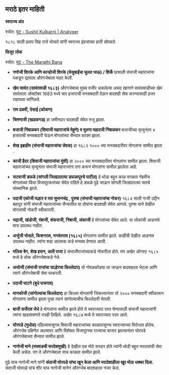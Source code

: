 
## मराठे इतर माहिती

**स्वराज्य अंत**

स्त्रोत: [युटू - Sushil Kulkarni | Analyser](https://www.youtube.com/watch?v=pnz4-S59_DQ)

१८१८ साली प्रताप सिंह राजे भोसले यांनी स्वराज्य इंग्रजांच्या हाती सोपवले.

**फितूर लोक**

स्त्रोत: [युटू - The Marathi Bana](https://www.youtube.com/watch?v=E4frLAWgAS0)

- **गणोजी शिरके आणि कान्होजी शिरके (येसुबाईंचा चुलत भाऊ) / शिर्के**
  छत्रपती संभाजी महाराजांना पकडून द्यायला औरंगजेबाला मदत केली.

- **खेम सावंत (सावंतवाडी १६८३)**
औरंगजेबाचा मुख्य वजीर असलेल्या असद खानाने सावंतवाडीच्या खेम सावंताला ऑक्टोबर 1683 मध्ये चार हजाराची मनसबदारी देऊन बादशही सेवा करण्यासाठी हजर राहायला सांगितले.

- **राम दळवी, देसाई (कोकण)**

- **चिमणाजी (खडकगड)**
  हा जमीनदार बादशाही सेवेत रुजू झाला.

- **बजाजी निंबाळकर (शिवाजी महाराजांचे मेहुणे) व मुलगा महादजी निंबाळकर**
बजाजीच्या मृत्युनंतर ४ हजाराची मनसबदारी घेऊन मोगलांच्या सैन्यात कायम झाला.

- **शेख इब्राहीम (संभाजी महाराजांचा सेवक)**
हा १६८२ १००० च्या मनसबदारीवर मोगलांना सामील झाला .

- **काजी हैदर (शिवाजी महाराजांचा मुंशी)**
हा २००० च्या मनसबदारीवर मोगलांना सामील झाला. शिवाजी महाराजांच्या मृत्यूनंतर संभाजी महाराजांना दगा करून मोगलांना सामील झालेला आहे.

- **सटवाजी डफळे (सांगली जिल्ह्यातल्या डफळापूरचे पाटील)**
हे थोडा बहुत काळ वगळता नेहमीच मोगलांच्या किंवा विजापूरकरांच्या सेवेत राहिले हे डफळे पुढे जाऊन सांगली जिल्ह्यातल्या जतचे संस्थानिक झाले.

- **पदाजी एकोजी मल्हार व राव सुभानचंद्र , पुरुषा (संभाजी महाराजांचा नोकर)**
१६८४ साली गाजी उद्दीन बहादूर यांनी संभाजी महाराजांच्या सैन्यातील या दोघांना बादशाही सेवेत आणले. पुरुषा याने देखील मोगलांची नोकरी स्वीकारली.

- **भद्राजी, खंडोजी, रंबाजी, शंकराजी, निंबाजी, अंकाजी**
हे मोगलांच्या सेवेत आले. या लोकांची आडनावे मात्र उपलब्ध नाहीत.

- **अर्जुजी भोसले, किशनराव, भगवंतराव (१६८५)**
मोगलांना सामील झाले. काहींची देखील आडनाव उपलब्ध नाहीत. त्यांना शहा आलमक कडे मनसब देण्यात आली.

- **मलिक बेग, शेख हसन, अली राजा**
हे संभाजीराजांच्याकडे नोकरीला होते. पण अखेर ऑगस्ट १६८५ मध्ये हे लोक औरंगजेबाकडे गेले.

- **असोजी (संभाजी राजांचा साल्हेरचा किल्लेदार)**
तो गोवळकोंड्या ला जाऊन बादशहाला भेटला आणि त्याने औरंगजेबाची सेवा पत्करली. 

- **पदाजी घाटगे (बुधे पाचगाव)**

- **मानकोजी (सांगोल्याचा किल्लेदार)**
हा किल्ला मोगलांनी जिंकल्यानंतर तो २००० मनसबदारी स्वीकारून मोगलांना सामील झाला पुन्हा त्यानं सांगोल्याचीच किल्लेदारी घेतली.

- **बाजी सर्जेराव जेधे**
हे मोगलांना सामील झाले होते ते स्वराज्यात परत येण्यासाठी संभाजी महाराजांनी त्यांना खडसावणारे पत्रही लिहिले. अखेर १६८७ मध्ये ते स्वराज्यात परत आले.

- **घोरपडे (मुधोळ)**
पहिल्यापासूनच शिवाजी महाराजांच्या काळापासूनच स्वराज्याच्या विरोधात होतेच. औरंगजेब दक्षिणेत आल्यावर आणि विशेषतः विजापूरच्या राज्याचा बाजार झाल्यानंतर घोरपडे औरंगजेबाच्या सैन्यात सामील झाले.

- **नागोजी माने (मसवडची सरदेशमुखी)**
हे देखील एक मोठे सरदार होते त्यांनी थोडी बहुत मराठ्यांची सेवा केली असेल. पण ते औरंगजेबाला याच काळात सामील झाले.

पुढे याच नागोजी माने यांनी **संताजी घोरपडे यांचा खून केला आणि मराठेशाहीला खूप मोठा धक्का दिला.** संताजी घोरपडे यांचं शीर याच नागोजी मानेनं औरंगजेब बादशहाला नजर केलं.


